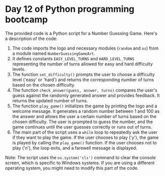 # Day 12 of Python programming bootcamp

The provided code is a Python script for a Number Guessing Game. Here's a description of the code:

1. The code imports the logo and necessary modules (`random` and `os`) from a module named `NumberGuessingGameArt`.
2. It defines constants `EASY_LEVEL_TURNS` and `HARD_LEVEL_TURNS` representing the number of turns allowed for easy and hard difficulty levels.
3. The function `set_difficulty()` prompts the user to choose a difficulty level ('easy' or 'hard') and returns the corresponding number of turns based on the chosen difficulty.
4. The function `check_answer(guess, answer, turns)` compares the user's guess against the randomly generated answer and provides feedback. It returns the updated number of turns.
5. The function `play_game()` initializes the game by printing the logo and a welcome message. It generates a random number between 1 and 100 as the answer and allows the user a certain number of turns based on the chosen difficulty. The user is prompted to guess the number, and the game continues until the user guesses correctly or runs out of turns.
6. The main part of the script uses a `while` loop to repeatedly ask the user if they want to play the game. If the user chooses to play ('y'), the game is played by calling the `play_game()` function. If the user chooses not to play ('n'), the loop exits, and a farewell message is displayed.

Note: The script uses the `os.system('cls')` command to clear the console screen, which is specific to Windows systems. If you are using a different operating system, you might need to modify this part of the code.